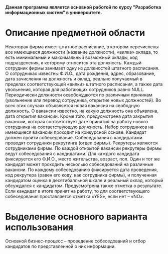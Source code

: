 #### Данная программа является основной работой по курсу "Разработка информационных систем" в университете. 

# Описание предметной области

Некоторая фирма имеет штатное расписание, в котором перечислены все имеющиеся должности (название должности), «вилка» оклада, то есть минимальный и максимальный возможный оклады, код подразделения, к которому относится эта должность.
Каждый сотрудник фирмы занимает одну из должностей штатного расписания. О сотрудниках известны Ф.И.О., дата рождения, адрес, образование, дата зачисления на должность и оклад, реально получаемый в пределах соответствующей «вилки» штатного расписания, а также дата увольнения, которая для работающих сотрудников равно NULL. Периодически должности освобождаются по различным причинам (увольнение или перевод сотрудника, открытие новых должностей). 
Во всех этих случаях объявляется новая вакансия на свободную должность. О вакансии известно, на какую должность она объявлена, дата открытия вакансии. Кроме того, предусмотрена дата закрытия вакансии, которая соответствует дате принятия на работу нового сотрудника на соответствующую должность. Набор сотрудников на имеющиеся вакансии проходит на конкурсной основе. Кандидат должен пройти собеседование. 
Собеседования с кандидатами проводят сотрудники рекрутинга (отдел фирмы). Рекрутеры являются сотрудниками фирмы. По каждой открытой вакансии рекрутеры фирмы ведут собеседования с кандидатами. 
Для каждого кандидата фиксируется его Ф.И.О., место жительства, возраст, пол. Один и тот же кандидат может проходить несколько собеседований на различные вакансии. По каждому собеседованию фиксируется дата проведения, код рекрутера (равен его коду, как сотрудника фирмы), и полученная кандидатом оценка в десятибалльной шкале и реальный оклад, который обсуждался с кандидатом. Предусмотрена также отметка о результате. Если кандидат в итоге принят на работу, то для соответствующего собеседования проставляется отметка «YES», если нет – «NO».

# Выделение основного варианта использования
Основной бизнес-процесс – проведение собеседований и отбор кандидатов по представленной о них информации.
